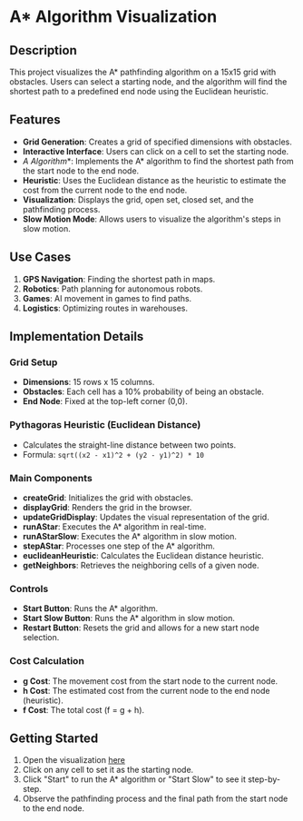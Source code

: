 # A* Algorithm Visualization

## Description

This project visualizes the A* pathfinding algorithm on a 15x15 grid with obstacles. Users can select a starting node, and the algorithm will find the shortest path to a predefined end node using the Euclidean heuristic.

## Features

- **Grid Generation**: Creates a grid of specified dimensions with obstacles.
- **Interactive Interface**: Users can click on a cell to set the starting node.
- **A* Algorithm**: Implements the A* algorithm to find the shortest path from the start node to the end node.
- **Heuristic**: Uses the Euclidean distance as the heuristic to estimate the cost from the current node to the end node.
- **Visualization**: Displays the grid, open set, closed set, and the pathfinding process.
- **Slow Motion Mode**: Allows users to visualize the algorithm's steps in slow motion.

## Use Cases

1. **GPS Navigation**: Finding the shortest path in maps.
2. **Robotics**: Path planning for autonomous robots.
3. **Games**: AI movement in games to find paths.
4. **Logistics**: Optimizing routes in warehouses.

## Implementation Details

### Grid Setup
- **Dimensions**: 15 rows x 15 columns.
- **Obstacles**: Each cell has a 10% probability of being an obstacle.
- **End Node**: Fixed at the top-left corner (0,0).

### Pythagoras Heuristic (Euclidean Distance)
- Calculates the straight-line distance between two points.
- Formula: `sqrt((x2 - x1)^2 + (y2 - y1)^2) * 10`

### Main Components

- **createGrid**: Initializes the grid with obstacles.
- **displayGrid**: Renders the grid in the browser.
- **updateGridDisplay**: Updates the visual representation of the grid.
- **runAStar**: Executes the A* algorithm in real-time.
- **runAStarSlow**: Executes the A* algorithm in slow motion.
- **stepAStar**: Processes one step of the A* algorithm.
- **euclideanHeuristic**: Calculates the Euclidean distance heuristic.
- **getNeighbors**: Retrieves the neighboring cells of a given node.

### Controls

- **Start Button**: Runs the A* algorithm.
- **Start Slow Button**: Runs the A* algorithm in slow motion.
- **Restart Button**: Resets the grid and allows for a new start node selection.

### Cost Calculation
- **g Cost**: The movement cost from the start node to the current node.
- **h Cost**: The estimated cost from the current node to the end node (heuristic).
- **f Cost**: The total cost (f = g + h).

## Getting Started

1. Open the visualization [here](https://najamoe.github.io/AStarSearch/) 
2. Click on any cell to set it as the starting node.
3. Click "Start" to run the A* algorithm or "Start Slow" to see it step-by-step.
4. Observe the pathfinding process and the final path from the start node to the end node.




